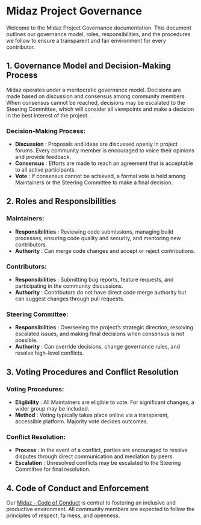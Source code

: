 # Midaz Project Governance

Welcome to the Midaz Project Governance documentation. This document outlines our governance model, roles, responsibilities, and the procedures we follow to ensure a transparent and fair environment for every contributor.

## 1. Governance Model and Decision-Making Process

Midaz operates under a meritocratic governance model. Decisions are made based on discussion and consensus among community members. When consensus cannot be reached, decisions may be escalated to the Steering Committee, which will consider all viewpoints and make a decision in the best interest of the project.

### Decision-Making Process:

* **Discussion** : Proposals and ideas are discussed openly in project forums. Every community member is encouraged to voice their opinions and provide feedback.
* **Consensus** : Efforts are made to reach an agreement that is acceptable to all active participants.
* **Vote** : If consensus cannot be achieved, a formal vote is held among Maintainers or the Steering Committee to make a final decision.

## 2. Roles and Responsibilities

### Maintainers:

* **Responsibilities** : Reviewing code submissions, managing build processes, ensuring code quality and security, and mentoring new contributors.
* **Authority** : Can merge code changes and accept or reject contributions.

### Contributors:

* **Responsibilities** : Submitting bug reports, feature requests, and participating in the community discussions.
* **Authority** : Contributors do not have direct code merge authority but can suggest changes through pull requests.

### Steering Committee:

* **Responsibilities** : Overseeing the project’s strategic direction, resolving escalated issues, and making final decisions when consensus is not possible.
* **Authority** : Can override decisions, change governance rules, and resolve high-level conflicts.

## 3. Voting Procedures and Conflict Resolution

### Voting Procedures:

* **Eligibility** : All Maintainers are eligible to vote. For significant changes, a wider group may be included.
* **Method** : Voting typically takes place online via a transparent, accessible platform. Majority vote decides outcomes.

### Conflict Resolution:

* **Process** : In the event of a conflict, parties are encouraged to resolve disputes through direct communication and mediation by peers.
* **Escalation** : Unresolved conflicts may be escalated to the Steering Committee for final resolution.

## 4. Code of Conduct and Enforcement

Our [Midaz - Code of Conduct](https://github.com/LerianStudio/midaz-private/blob/main/CODE_OF_CONDUCT.md) is central to fostering an inclusive and productive environment. All community members are expected to follow the principles of respect, fairness, and openness.
